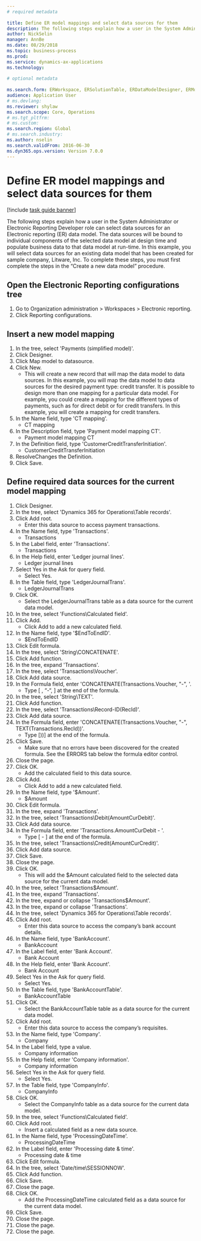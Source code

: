 ```yaml
--- 
# required metadata 
 
title: Define ER model mappings and select data sources for them
description: The following steps explain how a user in the System Administrator or Electronic Reporting Developer role can select data sources for an Electronic reporting data model. 
author: NickSelin
manager: AnnBe 
ms.date: 08/29/2018
ms.topic: business-process 
ms.prod:  
ms.service: dynamics-ax-applications 
ms.technology:  
 
# optional metadata 
 
ms.search.form: ERWorkspace, ERSolutionTable, ERDataModelDesigner, ERModelMappingTable, ERModelMappingDesigner, ERExpressionDesignerFormula   
audience: Application User 
# ms.devlang:  
ms.reviewer: shylaw
ms.search.scope: Core, Operations 
# ms.tgt_pltfrm:  
# ms.custom:  
ms.search.region: Global
# ms.search.industry: 
ms.author: nselin
ms.search.validFrom: 2016-06-30 
ms.dyn365.ops.version: Version 7.0.0 
---
```

# Define ER model mappings and select data sources for them

[!include [task guide banner](../../includes/task-guide-banner.md)]

The following steps explain how a user in the System Administrator or Electronic Reporting Developer role can select data sources for an Electronic reporting (ER) data model. The data sources will be bound to individual components of the selected data model at design time and populate business data to that data model at run-time. In this example, you will select data sources for an existing data model that has been created for sample company, Litware, Inc. To complete these steps, you must first complete the steps in the “Create a new data model” procedure.


## Open the Electronic Reporting configurations tree
1. Go to Organization administration > Workspaces > Electronic reporting.
2. Click Reporting configurations.

## Insert a new model mapping
1. In the tree, select 'Payments (simplified model)'.
2. Click Designer.
3. Click Map model to datasource.
4. Click New.
    * This will create a new record that will map the data model to data sources. In this example, you will map the data model to data sources for the desired payment type: credit transfer.     It is possible to design more than one mapping for a particular data model. For example, you could create a mapping for the different types of payments, such as for direct debit or for credit transfers. In this example, you will create a mapping for credit transfers.  
5. In the Name field, type 'CT mapping'.
    * CT mapping  
6. In the Description field, type 'Payment model mapping CT'.
    * Payment model mapping CT  
7. In the Definition field, type 'CustomerCreditTransferInitiation'.
    * CustomerCreditTransferInitiation  
8. ResolveChanges the Definition.
9. Click Save.

## Define required data sources for the current model mapping
1. Click Designer.
2. In the tree, select 'Dynamics 365 for Operations\Table records'.
3. Click Add root.
    * Enter this data source to access payment transactions.  
4. In the Name field, type 'Transactions'.
    * Transactions  
5. In the Label field, enter 'Transactions'.
    * Transactions  
6. In the Help field, enter 'Ledger journal lines'.
    * Ledger journal lines  
7. Select Yes in the Ask for query field.
    * Select Yes.  
8. In the Table field, type 'LedgerJournalTrans'.
    * LedgerJournalTrans  
9. Click OK.
    * Select the LedgerJournalTrans table as a data source for the current data model.  
10. In the tree, select 'Functions\Calculated field'.
11. Click Add.
    * Click Add to add a new calculated field.  
12. In the Name field, type '$EndToEndID'.
    * $EndToEndID  
13. Click Edit formula.
14. In the tree, select 'String\CONCATENATE'.
15. Click Add function.
16. In the tree, expand 'Transactions'.
17. In the tree, select 'Transactions\Voucher'.
18. Click Add data source.
19. In the Formula field, enter 'CONCATENATE(Transactions.Voucher, "-", '.
    * Type [ , “-“, ] at the end of the formula.  
20. In the tree, select 'String\TEXT'.
21. Click Add function.
22. In the tree, select 'Transactions\Record-ID(RecId)'.
23. Click Add data source.
24. In the Formula field, enter 'CONCATENATE(Transactions.Voucher, "-", TEXT(Transactions.RecId))'.
    * Type [))] at the end of the formula.  
25. Click Save.
    * Make sure that no errors have been discovered for the created formula. See the ERRORS tab below the formula editor control.  
26. Close the page.
27. Click OK.
    * Add the calculated field to this data source.  
28. Click Add.
    * Click Add to add a new calculated field.  
29. In the Name field, type '$Amount'.
    * $Amount  
30. Click Edit formula.
31. In the tree, expand 'Transactions'.
32. In the tree, select 'Transactions\Debit(AmountCurDebit)'.
33. Click Add data source.
34. In the Formula field, enter 'Transactions.AmountCurDebit - '.
    * Type [ - ] at the end of the formula.  
35. In the tree, select 'Transactions\Credit(AmountCurCredit)'.
36. Click Add data source.
37. Click Save.
38. Close the page.
39. Click OK.
    * This will add the $Amount calculated field to the selected data source for the current data model.  
40. In the tree, select 'Transactions\$Amount'.
41. In the tree, expand 'Transactions'.
42. In the tree, expand or collapse 'Transactions\$Amount'.
43. In the tree, expand or collapse 'Transactions'.
44. In the tree, select 'Dynamics 365 for Operations\Table records'.
45. Click Add root.
    * Enter this data source to access the company’s bank account details.  
46. In the Name field, type 'BankAccount'.
    * BankAccount  
47. In the Label field, enter 'Bank Account'.
    * Bank Account  
48. In the Help field, enter 'Bank Account'.
    * Bank Account  
49. Select Yes in the Ask for query field.
    * Select Yes.  
50. In the Table field, type 'BankAccountTable'.
    * BankAccountTable  
51. Click OK.
    * Select the BankAccountTable table as a data source for the current data model.  
52. Click Add root.
    * Enter this data source to access the company’s requisites.  
53. In the Name field, type 'Company'.
    * Company  
54. In the Label field, type a value.
    * Company information  
55. In the Help field, enter 'Company information'.
    * Company information  
56. Select Yes in the Ask for query field.
    * Select Yes.  
57. In the Table field, type 'CompanyInfo'.
    * CompanyInfo  
58. Click OK.
    * Select the CompanyInfo table as a data source for the current data model.  
59. In the tree, select 'Functions\Calculated field'.
60. Click Add root.
    * Insert a calculated field as a new data source.  
61. In the Name field, type 'ProcessingDateTime'.
    * ProcessingDateTime  
62. In the Label field, enter 'Processing date & time'.
    * Processing date & time  
63. Click Edit formula.
64. In the tree, select 'Date/time\SESSIONNOW'.
65. Click Add function.
66. Click Save.
67. Close the page.
68. Click OK.
    * Add the ProcessingDateTime calculated field as a data source for the current data model.  
69. Click Save.
70. Close the page.
71. Close the page.
72. Close the page.


